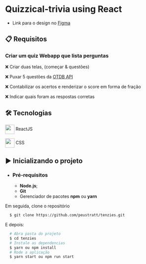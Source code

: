 # Quizzical-trivia using React

- Link para o design no [Figma](https://www.figma.com/file/E9S5iPcm10f0RIHK8mCqKL/Quizzical-App?node-id=0%3A1)
## 📋 Requisitos

### Criar um quiz Webapp que lista perguntas

❌ Criar duas telas, (começar & questões)

❌ Puxar 5 questões da [OTDB API](https://opentdb.com/api_config.php)

❌ Contabilizar os acertos e renderizar o score em forma de fração

❌ Indicar quais foram as respostas corretas

## 🛠 Tecnologias

<img src="https://cdn.jsdelivr.net/gh/devicons/devicon/icons/react/react-original.svg" align="center" width="30" height="30" /> ReactJS

<img src="https://cdn.jsdelivr.net/gh/devicons/devicon/icons/css3/css3-original.svg" align="center" width="30" height="30" /> CSS

## ▶️ Inicializando o projeto

- ### **Pré-requisitos**

  - **Node.js**;
  - **Git**
  - Gerenciador de pacotes **npm** ou **yarn**

Em seguida, clone o repositório

```sh
  $ git clone https://github.com/peustratt/tenzies.git
```

E depois:

```sh
  # Abra pasta do projeto
  $ cd tenzies
  # Instale as dependencias
  $ yarn ou npm install
  # Rode a aplicação
  $ yarn start ou npm run start
```
